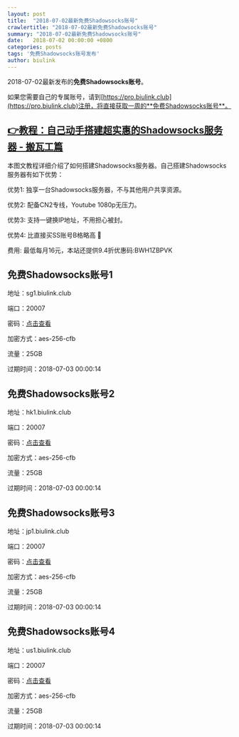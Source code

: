 ```yaml
---
layout: post
title:  "2018-07-02最新免费Shadowsocks账号"
crawlertitle: "2018-07-02最新免费Shadowsocks账号"
summary: "2018-07-02最新免费Shadowsocks账号"
date:   2018-07-02 00:00:00 +0800
categories: posts
tags: '免费Shadowsocks账号发布'
author: biulink
---
```


2018-07-02最新发布的**免费Shadowsocks账号**。

如果您需要自己的专属账号，请到[https://pro.biulink.club](https://pro.biulink.club)注册，将直接获取一周的**免费Shadowsocks账号**。

## [👉教程：自己动手搭建超实惠的Shadowsocks服务器 - 搬瓦工篇](https://github.com/Biulink/ShadowsocksTutorials/blob/master/%E6%95%99%E6%82%A8%E8%87%AA%E5%B7%B1%E5%8A%A8%E6%89%8B%E6%90%AD%E5%BB%BA%E8%B6%85%E5%AE%9E%E6%83%A0%E7%9A%84Shadowsocks%E6%9C%8D%E5%8A%A1%E5%99%A8%20-%20%E6%90%AC%E7%93%A6%E5%B7%A5%E7%AF%87.md)
  
  本图文教程详细介绍了如何搭建Shadowsocks服务器。自己搭建Shadowsocks服务器有如下优势：

  优势1: 独享一台Shadowsocks服务器，不与其他用户共享资源。

  优势2: 配备CN2专线，Youtube 1080p无压力。

  优势3: 支持一键换IP地址，不用担心被封。

  优势4: 比直接买SS账号B格略高 🙂

  费用: 最低每月16元，本站还提供9.4折优惠码:BWH1ZBPVK  
## 免费Shadowsocks账号1

地址：sg1.biulink.club

端口：20007

密码：[点击查看](https://github.com/Biulink/ShadowsocksTutorials/blob/master/publish/2018-07-02%E6%9C%80%E6%96%B0%E5%85%8D%E8%B4%B9Shadowsocks%E8%B4%A6%E5%8F%B7.md)

加密方式：aes-256-cfb

流量：25GB

过期时间：2018-07-03 00:00:14

## 免费Shadowsocks账号2

地址：hk1.biulink.club

端口：20007

密码：[点击查看](https://github.com/Biulink/ShadowsocksTutorials/blob/master/publish/2018-07-02%E6%9C%80%E6%96%B0%E5%85%8D%E8%B4%B9Shadowsocks%E8%B4%A6%E5%8F%B7.md)

加密方式：aes-256-cfb

流量：25GB

过期时间：2018-07-03 00:00:14

## 免费Shadowsocks账号3

地址：jp1.biulink.club

端口：20007

密码：[点击查看](https://github.com/Biulink/ShadowsocksTutorials/blob/master/publish/2018-07-02%E6%9C%80%E6%96%B0%E5%85%8D%E8%B4%B9Shadowsocks%E8%B4%A6%E5%8F%B7.md)

加密方式：aes-256-cfb

流量：25GB

过期时间：2018-07-03 00:00:14

## 免费Shadowsocks账号4

地址：us1.biulink.club

端口：20007

密码：[点击查看](https://github.com/Biulink/ShadowsocksTutorials/blob/master/publish/2018-07-02%E6%9C%80%E6%96%B0%E5%85%8D%E8%B4%B9Shadowsocks%E8%B4%A6%E5%8F%B7.md)

加密方式：aes-256-cfb

流量：25GB

过期时间：2018-07-03 00:00:14

